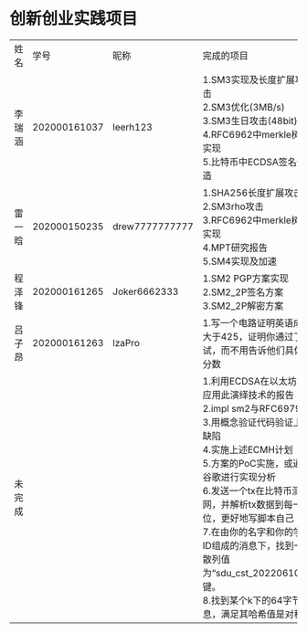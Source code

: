 # 创新创业实践项目
<table>
  <tr>
    <td>姓名</td>
    <td>学号</td>
    <td>昵称</td>
    <td>完成的项目</td>
  </tr>
  <tr>
    <td>李瑞涵</td>
    <td>202000161037</td>
    <td>leerh123</td>
    <td>
        1.SM3实现及长度扩展攻击<br>
        2.SM3优化(3MB/s)<br>
        3.SM3生日攻击(48bit)<br>
        4.RFC6962中merkle树的实现<br>
        5.比特币中ECDSA签名伪造<br>
      </td>
    <tr>
    <td>雷一晗</td>
    <td>202000150235</td>
    <td>drew7777777777</td>
    <td>
        1.SHA256长度扩展攻击<br>
        2.SM3rho攻击<br>
        3.RFC6962中merkle树的实现<br>
        4.MPT研究报告<br>
        5.SM4实现及加速
      </td>
  </tr>
  <tr>
    <td>程泽锋</td>
    <td>202000161265</td>
    <td>Joker6662333</td>
    <td>
        1.SM2 PGP方案实现<br>
        2.SM2_2P签名方案<br>
        3.SM2_2P解密方案<br>

    
  </tr>
   <tr>
    <td>吕子昂</td>
    <td>202000161263</td>
    <td>lzaPro</td>
    <td>
        1.写一个电路证明英语成绩大于425，证明你通过了考试，而不用告诉他们具体的分数<br>

  </tr>

   <tr>
    <td>未完成</td>
    <td> </td>
    <td> </td>
    <td>
        1.利用ECDSA在以太坊中应用此演绎技术的报告<br>
        2.impl sm2与RFC6979<br>
        3.用概念验证代码验证上述缺陷<br>
        4.实施上述ECMH计划<br>
        5.方案的PoC实施，或通过谷歌进行实现分析<br>
        6.发送一个tx在比特币测试网，并解析tx数据到每一位，更好地写脚本自己<br>
        7.在由你的名字和你的学生ID组成的消息下，找到一个散列值为“sdu_cst_20220610”的键。<br>
        8.找到某个k下的64字节消息，满足其哈希值是对称的



  </tr>
</table>
